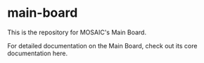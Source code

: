 # main-board
This is the repository for MOSAIC's Main Board.

For detailed documentation on the Main Board, check out its core documentation here.